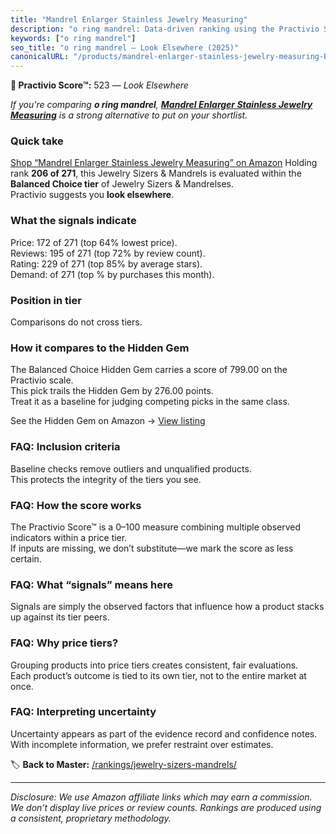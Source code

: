 ```yaml
---
title: "Mandrel Enlarger Stainless Jewelry Measuring"
description: "o ring mandrel: Data-driven ranking using the Practivio Score™. Positioned by quality, value, demand, findability, momentum."
keywords: ["o ring mandrel"]
seo_title: "o ring mandrel — Look Elsewhere (2025)"
canonicalURL: "/products/mandrel-enlarger-stainless-jewelry-measuring-B093Q4YC5G/"
---
```


**🚫 Practivio Score™:** 523 — _Look Elsewhere_


*If you're comparing **o ring mandrel**, **[Mandrel Enlarger Stainless Jewelry Measuring](https://www.amazon.com/dp/B093Q4YC5G?tag=practivio-20)** is a strong alternative to put on your shortlist.*
### Quick take
[Shop “Mandrel Enlarger Stainless Jewelry Measuring” on Amazon](https://www.amazon.com/dp/B093Q4YC5G?tag=practivio-20)
Holding rank **206 of 271**, this Jewelry Sizers & Mandrels is evaluated within the **Balanced Choice tier** of Jewelry Sizers & Mandrelses.  
Practivio suggests you **look elsewhere**.

### What the signals indicate
Price: 172 of 271 (top 64% lowest price).  
Reviews: 195 of 271 (top 72% by review count).  
Rating: 229 of 271 (top 85% by average stars).  
Demand:  of 271 (top % by purchases this month).

### Position in tier
Comparisons do not cross tiers.

### How it compares to the Hidden Gem
The Balanced Choice Hidden Gem carries a score of 799.00 on the Practivio scale.  
This pick trails the Hidden Gem by 276.00 points.  
Treat it as a baseline for judging competing picks in the same class.  

See the Hidden Gem on Amazon → [View listing](https://www.amazon.com/dp/B07C15P2F7?tag=practivio-20)

### FAQ: Inclusion criteria
Baseline checks remove outliers and unqualified products.  
This protects the integrity of the tiers you see.

### FAQ: How the score works
The Practivio Score™ is a 0–100 measure combining multiple observed indicators within a price tier.  
If inputs are missing, we don’t substitute—we mark the score as less certain.

### FAQ: What “signals” means here
Signals are simply the observed factors that influence how a product stacks up against its tier peers.

### FAQ: Why price tiers?
Grouping products into price tiers creates consistent, fair evaluations.  
Each product’s outcome is tied to its own tier, not to the entire market at once.

### FAQ: Interpreting uncertainty
Uncertainty appears as part of the evidence record and confidence notes.  
With incomplete information, we prefer restraint over estimates.


🏷️ **Back to Master:** [/rankings/jewelry-sizers-mandrels/](/rankings/jewelry-sizers-mandrels/)

---
_Disclosure: We use Amazon affiliate links which may earn a commission. We don’t display live prices or review counts. Rankings are produced using a consistent, proprietary methodology._
